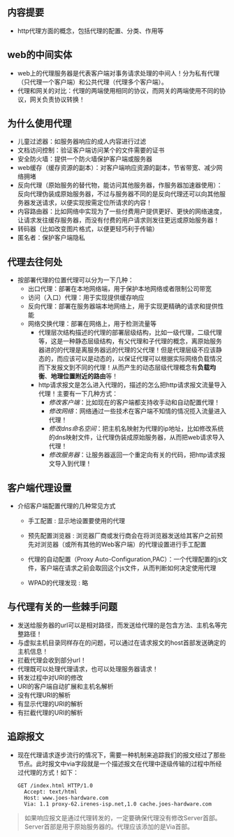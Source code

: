 ## 内容提要
- http代理方面的概念，包括代理的配置、分类、作用等

## web的中间实体

- web上的代理服务器是代表客户端对事务请求处理的中间人！分为私有代理（只代理一个客户端）和公共代理（代理多个客户端）。
- 代理和网关的对比：代理的两端使用相同的协议，而网关的两端使用不同的协议，网关负责协议转换！

## 为什么使用代理

- 儿童过滤器：如服务器响应的成人内容进行过滤
- 文档访问控制：验证客户端访问某个的文件需要的证书
- 安全防火墙：提供一个防火墙保护客户端或服务器
- web缓存（缓存资源的副本）：对客户端响应资源的副本，节省带宽、减少网络拥堵
- 反向代理（原始服务的替代物，能访问其他服务器，作服务器加速器使用）：反向代理伪装成原始服务器，不过与服务器不同的是反向代理还可以向其他服务器发送请求，以便实现按需定位所请求的内容！
- 内容路由器：比如网络中实现为了一些付费用户提供更好、更快的网络速度，让请求发往缓存服务器，而没有付费的用户请求则发往更远或原始服务器！
- 转码器（比如改变图片格式，以便更轻巧利于传输）
- 匿名者：保护客户端隐私

## 代理去往何处

- 按部署代理的位置代理可以分为一下几种：
  - 出口代理：部署在本地网络端，用于保护本地网络或者限制公司带宽
  - 访问（入口）代理：用于实现提供缓存响应
  - 反向代理：部署在服务器端本地网络上，用于实现更精确的请求和提供性能
  - 网络交换代理：部署在网络上，用于检测流量等
    - 代理层次结构描述的代理的部署层级结构，比如一级代理，二级代理等，这是一种静态层级结构，有父代理和子代理的概念，离原始服务器进的的代理是离服务器远的代理的父代理！但是代理层级不应该静态的，而应该可以是动态的，以保证代理可以根据实际网络负载情况而下发报文到不同的代理！从而产生的动态层级代理概念有**负载均衡**、**地理位置附近的路由**等！
    - http请求报文是怎么进入代理的，描述的怎么把http请求报文流量导入代理！主要有一下几种方式：
      - *修改客户端*：比如现在的客户端都支持收手动和自动配置代理！
      - *修改网络*：网络通过一些技术在客户端不知情的情况揽入流量进入代理！
      - *修改dns命名空间*：把主机名映射为代理的ip地址，比如修改系统的dns映射文件，让代理伪装成原始服务器，从而把web请求导入代理！
      - *修改服务器*：让服务器返回一个重定向有关的代码，把http请求报文导入到代理！

## 客户端代理设置

- 介绍客户端配置代理的几种常见方式

  - 手工配置 : 显示地设置要使用的代理
  - 预先配置浏览器 : 浏览器厂商或发行商会在将浏览器发送给其客户之前预先对浏览器（或所有其他的Web客户端）的代理设置进行手工配置

  - 代理的自动配置（Proxy Auto-Configuration,PAC）：一个代理配置的js文件，客户端在请求之前会取回这个js文件，从而判断如何决定使用代理
  - WPAD的代理发现 : 略

## 与代理有关的一些棘手问题

- 发送给服务器的url可以是相对路径，而发送给代理的是包含方法、主机名等完整路径！
- 与虚拟主机目录同样存在的问题，可以通过在请求报文的host首部发送确定的主机信息！
- 拦截代理会收到部分url！
- 代理既可以处理代理请求，也可以处理服务器请求！
- 转发过程中对URI的修改
- URI的客户端自动扩展和主机名解析
- 没有代理URI的解析
- 有显示代理的URI的解析
- 有拦截代理的URI的解析

## 追踪报文

- 现在代理请求逐步流行的情况下，需要一种机制来追踪我们的报文经过了那些节点。此时报文中via字段就是一个描述报文在代理中逐级传输的过程中所经过代理的方式！如下：

  ```http
  GET /index.html HTTP/1.0
  	Accept: text/html
  	Host: www.joes-hardware.com
  	Via: 1.1 proxy-62.irenes-isp.net,1.0 cache.joes-hardware.com
  ```

> 如果响应报文是通过代理转发的，一定要确保代理没有修改Server首部。Server首部是用于原始服务器的。代理应该添加的是Via首部。